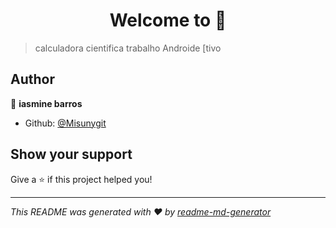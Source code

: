 <h1 align="center">Welcome to  👋</h1>
<p>
</p>

> calculadora cientifica trabalho Androide [tivo

## Author

👤 **iasmine barros**

* Github: [@Misunygit](https://github.com/Misunygit)

## Show your support

Give a ⭐️ if this project helped you!

***
_This README was generated with ❤️ by [readme-md-generator](https://github.com/kefranabg/readme-md-generator)_